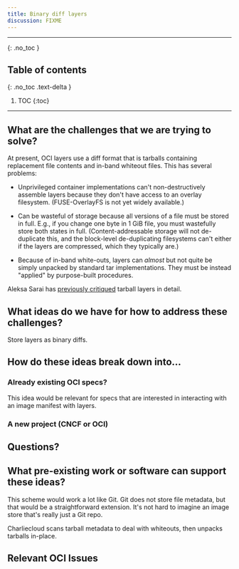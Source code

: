 ```yaml
---
title: Binary diff layers
discussion: FIXME
---
```


---

{: .no_toc }

## Table of contents
{: .no_toc .text-delta }

1. TOC
{:toc}

---

## What are the challenges that we are trying to solve?

At present, OCI layers use a diff format that is tarballs containing
replacement file contents and in-band whiteout files. This has several
problems:

* Unprivileged container implementations can't non-destructively assemble
  layers because they don't have access to an overlay filesystem.
  (FUSE-OverlayFS is not yet widely available.)

* Can be wasteful of storage because all versions of a file must be stored in
  full. E.g., if you change one byte in 1 GiB file, you must wastefully store
  both states in full. (Content-addressable storage will not de-duplicate
  this, and the block-level de-duplicating filesystems can't either if the
  layers are compressed, which they typically are.)

* Because of in-band white-outs, layers can *almost* but not quite be simply
  unpacked by standard tar implementations. They must be instead "applied" by
  purpose-built procedures.

Aleksa Sarai has [previously
critiqued](https://www.cyphar.com/blog/post/20190121-ociv2-images-i-tar)
tarball layers in detail.

## What ideas do we have for how to address these challenges?

Store layers as binary diffs.

## How do these ideas break down into...

### Already existing OCI specs?
This idea would be relevant for specs that are interested in interacting with an image manifest with layers.

### A new project (CNCF or OCI)


## Questions?


## What pre-existing work or software can support these ideas?

This scheme would work a lot like Git. Git does not store file metadata, but
that would be a straightforward extension. It's not hard to imagine an image
store that's really just a Git repo.

Charliecloud scans tarball metadata to deal with whiteouts, then unpacks
tarballs in-place.


## Relevant OCI Issues
